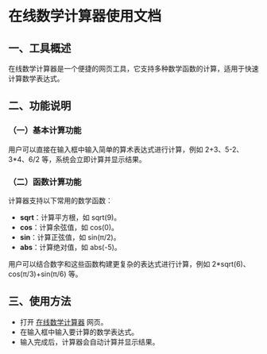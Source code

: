 # 在线数学计算器使用文档

## 一、工具概述
在线数学计算器是一个便捷的网页工具，它支持多种数学函数的计算，适用于快速计算数学表达式。

## 二、功能说明

### （一）基本计算功能
用户可以直接在输入框中输入简单的算术表达式进行计算，例如 2+3、5-2、3*4、6/2 等，系统会立即计算并显示结果。

### （二）函数计算功能
计算器支持以下常用的数学函数：
- **sqrt**：计算平方根，如 sqrt(9)。
- **cos**：计算余弦值，如 cos(0)。
- **sin**：计算正弦值，如 sin(π/2)。
- **abs**：计算绝对值，如 abs(-5)。

用户可以结合数字和这些函数构建更复杂的表达式进行计算，例如 2*sqrt(6)、cos(π/3)+sin(π/6) 等。

## 三、使用方法
- 打开 [在线数学计算器](https://it-tools.tech/math-evaluator) 网页。
- 在输入框中输入要计算的数学表达式。
- 输入完成后，计算器会自动计算并显示结果。